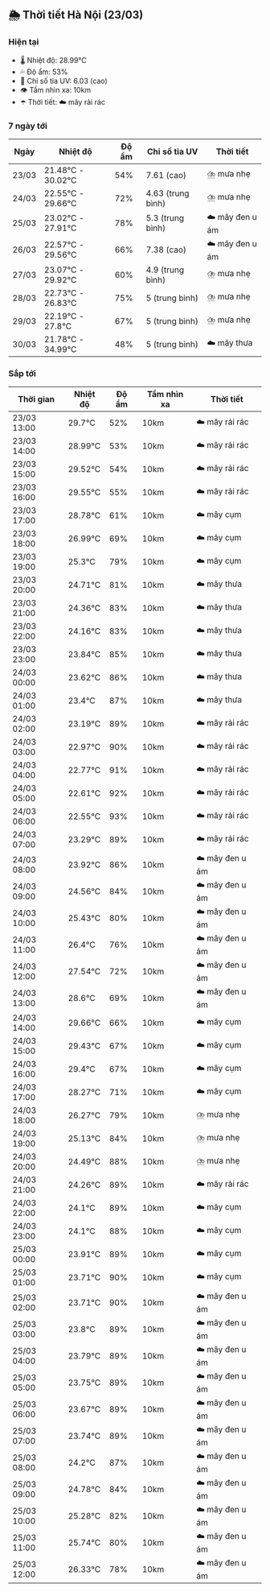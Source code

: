 ## 🌦️ Thời tiết Hà Nội (23/03)

### Hiện tại

- 🌡️ Nhiệt độ: 28.99℃
- 💦 Độ ẩm: 53%
- 🌟 Chỉ số tia UV: 6.03 (cao)
- 👁️ Tầm nhìn xa: 10km
- ☂️ Thời tiết: ☁️ mây rải rác

### 7 ngày tới

| Ngày | Nhiệt độ | Độ ẩm | Chỉ số tia UV | Thời tiết |
| --- | --- | --- | --- | --- |
| 23/03 | 21.48℃ - 30.02℃ | 54% | 7.61 (cao) | ⛈️ mưa nhẹ |
| 24/03 | 22.55℃ - 29.66℃ | 72% | 4.63 (trung bình) | ⛈️ mưa nhẹ |
| 25/03 | 23.02℃ - 27.91℃ | 78% | 5.3 (trung bình) | ☁️ mây đen u ám |
| 26/03 | 22.57℃ - 29.56℃ | 66% | 7.38 (cao) | ☁️ mây đen u ám |
| 27/03 | 23.07℃ - 29.92℃ | 60% | 4.9 (trung bình) | ⛈️ mưa nhẹ |
| 28/03 | 22.73℃ - 26.83℃ | 75% | 5 (trung bình) | ⛈️ mưa nhẹ |
| 29/03 | 22.19℃ - 27.8℃ | 67% | 5 (trung bình) | ⛈️ mưa nhẹ |
| 30/03 | 21.78℃ - 34.99℃ | 48% | 5 (trung bình) | ☁️ mây thưa |

### Sắp tới

| Thời gian | Nhiệt độ | Độ ẩm | Tầm nhìn xa | Thời tiết |
| --- | --- | --- | --- | --- |
| 23/03 13:00 | 29.7℃ | 52% | 10km | ☁️ mây rải rác |
| 23/03 14:00 | 28.99℃ | 53% | 10km | ☁️ mây rải rác |
| 23/03 15:00 | 29.52℃ | 54% | 10km | ☁️ mây rải rác |
| 23/03 16:00 | 29.55℃ | 55% | 10km | ☁️ mây rải rác |
| 23/03 17:00 | 28.78℃ | 61% | 10km | ☁️ mây cụm |
| 23/03 18:00 | 26.99℃ | 69% | 10km | ☁️ mây cụm |
| 23/03 19:00 | 25.3℃ | 79% | 10km | ☁️ mây cụm |
| 23/03 20:00 | 24.71℃ | 81% | 10km | ☁️ mây thưa |
| 23/03 21:00 | 24.36℃ | 83% | 10km | ☁️ mây thưa |
| 23/03 22:00 | 24.16℃ | 83% | 10km | ☁️ mây thưa |
| 23/03 23:00 | 23.84℃ | 85% | 10km | ☁️ mây thưa |
| 24/03 00:00 | 23.62℃ | 86% | 10km | ☁️ mây thưa |
| 24/03 01:00 | 23.4℃ | 87% | 10km | ☁️ mây thưa |
| 24/03 02:00 | 23.19℃ | 89% | 10km | ☁️ mây rải rác |
| 24/03 03:00 | 22.97℃ | 90% | 10km | ☁️ mây rải rác |
| 24/03 04:00 | 22.77℃ | 91% | 10km | ☁️ mây rải rác |
| 24/03 05:00 | 22.61℃ | 92% | 10km | ☁️ mây rải rác |
| 24/03 06:00 | 22.55℃ | 93% | 10km | ☁️ mây rải rác |
| 24/03 07:00 | 23.29℃ | 89% | 10km | ☁️ mây rải rác |
| 24/03 08:00 | 23.92℃ | 86% | 10km | ☁️ mây đen u ám |
| 24/03 09:00 | 24.56℃ | 84% | 10km | ☁️ mây đen u ám |
| 24/03 10:00 | 25.43℃ | 80% | 10km | ☁️ mây đen u ám |
| 24/03 11:00 | 26.4℃ | 76% | 10km | ☁️ mây đen u ám |
| 24/03 12:00 | 27.54℃ | 72% | 10km | ☁️ mây đen u ám |
| 24/03 13:00 | 28.6℃ | 69% | 10km | ☁️ mây đen u ám |
| 24/03 14:00 | 29.66℃ | 66% | 10km | ☁️ mây cụm |
| 24/03 15:00 | 29.43℃ | 67% | 10km | ☁️ mây cụm |
| 24/03 16:00 | 29.4℃ | 67% | 10km | ☁️ mây cụm |
| 24/03 17:00 | 28.27℃ | 71% | 10km | ☁️ mây cụm |
| 24/03 18:00 | 26.27℃ | 79% | 10km | ⛈️ mưa nhẹ |
| 24/03 19:00 | 25.13℃ | 84% | 10km | ⛈️ mưa nhẹ |
| 24/03 20:00 | 24.49℃ | 88% | 10km | ⛈️ mưa nhẹ |
| 24/03 21:00 | 24.26℃ | 89% | 10km | ☁️ mây rải rác |
| 24/03 22:00 | 24.1℃ | 89% | 10km | ☁️ mây cụm |
| 24/03 23:00 | 24.1℃ | 88% | 10km | ☁️ mây cụm |
| 25/03 00:00 | 23.91℃ | 89% | 10km | ☁️ mây cụm |
| 25/03 01:00 | 23.71℃ | 90% | 10km | ☁️ mây cụm |
| 25/03 02:00 | 23.71℃ | 90% | 10km | ☁️ mây đen u ám |
| 25/03 03:00 | 23.8℃ | 89% | 10km | ☁️ mây đen u ám |
| 25/03 04:00 | 23.79℃ | 89% | 10km | ☁️ mây đen u ám |
| 25/03 05:00 | 23.75℃ | 89% | 10km | ☁️ mây đen u ám |
| 25/03 06:00 | 23.67℃ | 89% | 10km | ☁️ mây đen u ám |
| 25/03 07:00 | 23.74℃ | 89% | 10km | ☁️ mây đen u ám |
| 25/03 08:00 | 24.2℃ | 87% | 10km | ☁️ mây đen u ám |
| 25/03 09:00 | 24.78℃ | 84% | 10km | ☁️ mây đen u ám |
| 25/03 10:00 | 25.28℃ | 82% | 10km | ☁️ mây đen u ám |
| 25/03 11:00 | 25.74℃ | 80% | 10km | ☁️ mây đen u ám |
| 25/03 12:00 | 26.33℃ | 78% | 10km | ☁️ mây đen u ám |
